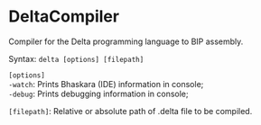 # DeltaCompiler
Compiler for the Delta programming language to BIP assembly.

Syntax: ```delta [options] [filepath]```

```[options]```  
```-watch```: Prints Bhaskara (IDE) information in console;  
```-debug```: Prints debugging information in console;

```[filepath]```: Relative or absolute path of .delta file to be compiled.
